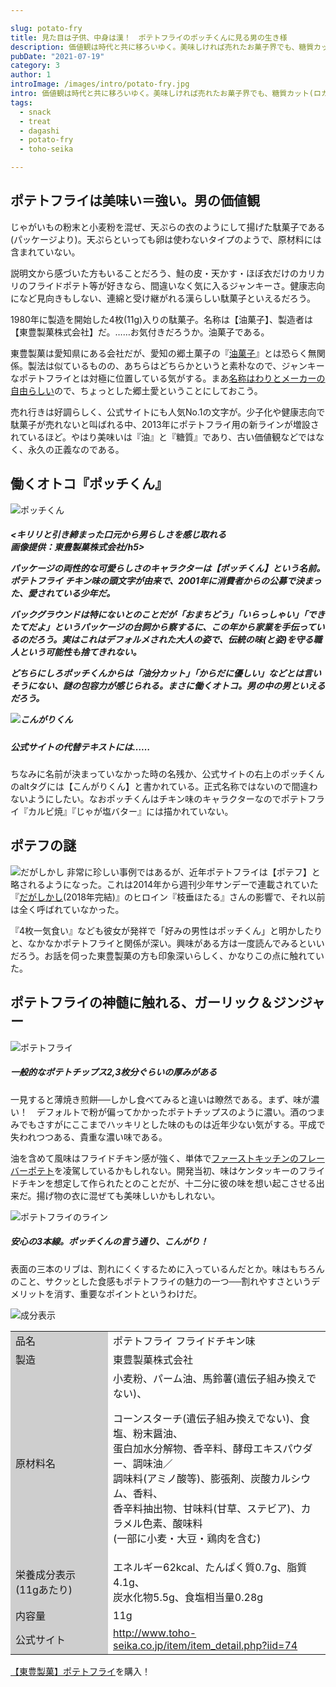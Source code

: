 ```yaml
---

slug: potato-fry
title: 見た目は子供、中身は漢！　ポテトフライのポッチくんに見る男の生き様
description: 価値観は時代と共に移ろいゆく。美味しければ売れたお菓子界でも、糖質カット(ロカボ)やギルトフリー等、健康志向が目立ってきている。油や糖質はもう古いのか──否、変わらない良さも必ずある。ポテトフライに見る、男の世界。
pubDate: "2021-07-19"
category: 3
author: 1
introImage: /images/intro/potato-fry.jpg
intro: 価値観は時代と共に移ろいゆく。美味しければ売れたお菓子界でも、糖質カット(ロカボ)やギルトフリー等、健康志向が目立ってきている。油や糖質はもう古いのか──否、変わらない良さも必ずある。ポテトフライに見る、男の世界。
tags:
  - snack
  - treat
  - dagashi
  - potato-fry
  - toho-seika

---
```


## ポテトフライは美味い＝強い。男の価値観

じゃがいもの粉末と小麦粉を混ぜ、天ぷらの衣のようにして揚げた駄菓子である(パッケージより)。天ぷらといっても卵は使わないタイプのようで、原材料には含まれていない。

説明文から感づいた方もいることだろう、鮭の皮・天かす・ほぼ衣だけのカリカリのフライドポテト等が好きなら、間違いなく気に入るジャンキーさ。健康志向になど見向きもしない、連綿と受け継がれる漢らしい駄菓子といえるだろう。

1980年に製造を開始した4枚(11g)入りの駄菓子。名称は【油菓子】、製造者は【東豊製菓株式会社】だ。……お気付きだろうか。油菓子である。

東豊製菓は愛知県にある会社だが、愛知の郷土菓子の『<a href="http://www.nisshin-oillio.com/report/kikou/vol33.shtml" target="_blank" rel="noopener">油菓子</a>』とは恐らく無関係。製法は似ているものの、あちらはどちらかというと素朴なので、ジャンキーなポテトフライとは対極に位置している気がする。まあ<a href="https://backnumber.dailyportalz.jp/2008/04/08/b/" target="_blank" rel="noopener">名称はわりとメーカーの自由らしい</a>ので、ちょっとした郷土愛ということにしておこう。


売れ行きは好調らしく、公式サイトにも人気No.1の文字が。少子化や健康志向で駄菓子が売れないと叫ばれる中、2013年にポテトフライ用の新ラインが増設されているほど。やはり美味いは『油』と『糖質』であり、古い価値観などではなく、永久の正義なのである。

## 働くオトコ『ポッチくん』

![ポッチくん](/toriscript-site/images/potato-fry/1.jpg)
<h5 class="note-box"><キリリと引き締まった口元から男らしさを感じ取れる<br />画像提供：東豊製菓株式会社/h5>

パッケージの両性的な可愛らしさのキャラクターは【ポッチくん】という名前。ポテトフライ チキン味の頭文字が由来で、2001年に消費者からの公募で決まった、愛されている少年だ。

バックグラウンドは特にないとのことだが「おまちどう」「いらっしゃい」「できたてだよ」というパッケージの台詞から察するに、この年から家業を手伝っているのだろう。実はこれはデフォルメされた大人の姿で、伝統の味(と姿)を守る職人という可能性も捨てきれない。

どちらにしろポッチくんからは「油分カット」「からだに優しい」などとは言いそうにない、謎の包容力が感じられる。まさに働くオトコ。男の中の男といえるだろう。


![こんがりくん](/toriscript-site/images/potato-fry/2.jpg)
<h5 class="note-box">公式サイトの代替テキストには……</h5>

ちなみに名前が決まっていなかった時の名残か、公式サイトの右上のポッチくんのaltタグには【こんがりくん】と書かれている。正式名称ではないので間違わないようにしたい。なおポッチくんはチキン味のキャラクターなのでポテトフライ『カルビ焼』『じゃが塩バター』には描かれていない。

## ポテフの謎

![だがしかし](/toriscript-site/images/potato-fry/3.jpg)
非常に珍しい事例ではあるが、近年ポテトフライは【ポテフ】と略されるようになった。これは2014年から週刊少年サンデーで連載されていた『<a href="https://prtimes.jp/main/html/rd/p/000000011.000000812.html" target="_blank" rel="noopener">だがしかし</a>(2018年完結)』のヒロイン『枝垂ほたる』さんの影響で、それ以前は全く呼ばれていなかった。

『4枚一気食い』なども彼女が発祥で「好みの男性はポッチくん」と明かしたりと、なかなかポテトフライと関係が深い。興味がある方は一度読んでみるといいだろう。お話を伺った東豊製菓の方も印象深いらしく、かなりこの点に触れていた。

## ポテトフライの神髄に触れる、ガーリック＆ジンジャー

![ポテトフライ](/toriscript-site/images/potato-fry/4.jpg)
<h5 class="note-box">一般的なポテトチップス2,3枚分ぐらいの厚みがある</h5>
一見すると薄焼き煎餅──しかし食べてみると違いは瞭然である。まず、味が濃い！　デフォルトで粉が偏ってかかったポテトチップスのように濃い。酒のつまみでもさすがにここまでハッキリとした味のものは近年少ない気がする。平成で失われつつある、貴重な濃い味である。

油を含めて風味はフライドチキン感が強く、単体で<a href="https://www.first-kitchen.co.jp/menu/?menucat=6" target="_blank" rel="noopener">ファーストキッチンのフレーバーポテト</a>を凌駕しているかもしれない。開発当初、味はケンタッキーのフライドチキンを想定して作られたとのことだが、十二分に彼の味を想い起こさせる出来だ。揚げ物の衣に混ぜても美味しいかもしれない。


![ポテトフライのライン](/toriscript-site/images/potato-fry/5.jpg)
<h5 class="note-box">安心の3本線。ポッチくんの言う通り、こんがり！</h5>

表面の三本のリブは、割れにくくするために入っているんだとか。味はもちろんのこと、サクッとした食感もポテトフライの魅力の一つ──割れやすさというデメリットを消す、重要なポイントというわけだ。


![成分表示](/toriscript-site/images/potato-fry/6.jpg)
<div class="overflow-x-auto">
<table class="skeletonTable" border="0" width="100%" cellspacing="0" cellpadding="1">
<tbody>
<tr>
<td style="width: 140px;" bgcolor="#cecece">品名</td>
<td>ポテトフライ フライドチキン味</td>
</tr>
<tr>
<td bgcolor="#cecece">製造</td>
<td>東豊製菓株式会社</td>
</tr>
<tr>
<td bgcolor="#cecece">原材料名</td>
<td>小麦粉、パーム油、馬鈴薯(遺伝子組み換えでない)、
<p>コーンスターチ(遺伝子組み換えでない)、食塩、粉末醤油、<br />蛋白加水分解物、香辛料、酵母エキスパウダー、調味油／<br />調味料(アミノ酸等)、膨張剤、炭酸カルシウム、香料、<br />香辛料抽出物、甘味料(甘草、ステビア)、カラメル色素、酸味料<br />(一部に小麦・大豆・鶏肉を含む)</p>
</td>
</tr>
<tr>
<td bgcolor="#cecece">栄養成分表示<br />(11gあたり)</td>
<td>エネルギー62kcal、たんぱく質0.7g、脂質4.1g、<br />炭水化物5.5g、食塩相当量0.28g</td>
</tr>
<tr>
<td bgcolor="#cecece">内容量</td>
<td>11g</td>
</tr>
<tr>
<td bgcolor="#cecece">公式サイト</td>
<td><a href="http://www.toho-seika.co.jp/item/item_detail.php?iid=74" target="_blank" rel="noopener">http://www.toho-seika.co.jp/item/item_detail.php?iid=74</a></td>
</tr>
</tbody>
</table>
</div>
<a href="https://amzn.to/3aqTUCh" target="_blank" rel="noopener">【東豊製菓】ポテトフライ</a>を購入！